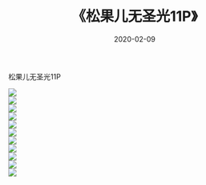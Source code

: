 ﻿---
layout: post
title:  《松果儿无圣光11P》
date:   2020-02-09
img: http://imgx.orgx.ga/漏D/2020/松果儿无圣光11P/000.jpg
categories: [美女, 清纯, 唯美]
---

松果儿无圣光11P

  ![](http://imgx.orgx.ga/漏D/2020/松果儿无圣光11P/001.jpg) <br> ![](http://imgx.orgx.ga/漏D/2020/松果儿无圣光11P/002.jpg) <br> ![](http://imgx.orgx.ga/漏D/2020/松果儿无圣光11P/003.jpg) <br> ![](http://imgx.orgx.ga/漏D/2020/松果儿无圣光11P/004.jpg) <br> ![](http://imgx.orgx.ga/漏D/2020/松果儿无圣光11P/005.jpg) <br> ![](http://imgx.orgx.ga/漏D/2020/松果儿无圣光11P/006.jpg) <br> ![](http://imgx.orgx.ga/漏D/2020/松果儿无圣光11P/007.jpg) <br> ![](http://imgx.orgx.ga/漏D/2020/松果儿无圣光11P/008.jpg) <br> ![](http://imgx.orgx.ga/漏D/2020/松果儿无圣光11P/009.jpg) <br> ![](http://imgx.orgx.ga/漏D/2020/松果儿无圣光11P/010.jpg) <br> ![](http://imgx.orgx.ga/漏D/2020/松果儿无圣光11P/011.jpg) <br>